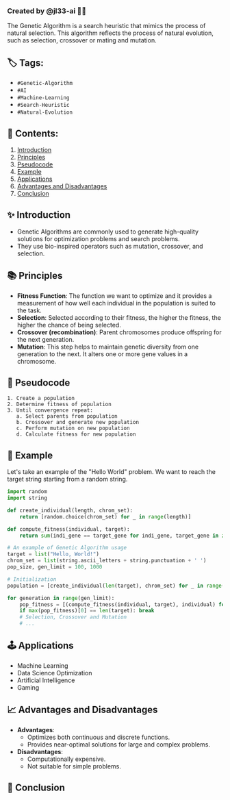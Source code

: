 
### Created by @jl33-ai 👦🏻

The Genetic Algorithm is a search heuristic that mimics the process of natural selection. This algorithm reflects the process of natural evolution, such as selection, crossover or mating and mutation.

## 🏷️ Tags:
- `#Genetic-Algorithm`
- `#AI`
- `#Machine-Learning`
- `#Search-Heuristic`
- `#Natural-Evolution`

## 📝 Contents:
1. [Introduction](#intro)
2. [Principles](#principles)
3. [Pseudocode](#pseudo)
4. [Example](#example)
5. [Applications](#app)
6. [Advantages and Disadvantages](#adv)
7. [Conclusion](#conclusion)

<a name="intro"></a>
## ✨ Introduction 
- Genetic Algorithms are commonly used to generate high-quality solutions for optimization problems and search problems.
- They use bio-inspired operators such as mutation, crossover, and selection.

<a name="principles"></a>
## 📚 Principles
- __Fitness Function__: The function we want to optimize and it provides a measurement of how well each individual in the population is suited to the task.
- __Selection__: Selected according to their fitness, the higher the fitness, the higher the chance of being selected.
- __Crossover (recombination)__: Parent chromosomes produce offspring for the next generation.
- __Mutation__: This step helps to maintain genetic diversity from one generation to the next. It alters one or more gene values in a chromosome.

<a name="pseudo"></a>
## 📜 Pseudocode
```plaintext
1. Create a population
2. Determine fitness of population
3. Until convergence repeat:
   a. Select parents from population
   b. Crossover and generate new population
   c. Perform mutation on new population
   d. Calculate fitness for new population
```

<a name="example"></a>
## 📔 Example
Let's take an example of the "Hello World" problem. We want to reach the target string starting from a random string.

```python
import random
import string

def create_individual(length, chrom_set):
    return [random.choice(chrom_set) for _ in range(length)]

def compute_fitness(individual, target):
    return sum(indi_gene == target_gene for indi_gene, target_gene in zip(individual, target))

# An example of Genetic Algorithm usage
target = list("Hello, World!")
chrom_set = list(string.ascii_letters + string.punctuation + ' ')
pop_size, gen_limit = 100, 1000

# Initialization
population = [create_individual(len(target), chrom_set) for _ in range(pop_size)]

for generation in range(gen_limit):
    pop_fitness = [(compute_fitness(individual, target), individual) for individual in population]
    if max(pop_fitness)[0] == len(target): break
    # Selection, Crossover and Mutation
    # ...
```

<a name="app"></a>
## 🕹️ Applications
- Machine Learning
- Data Science Optimization
- Artificial Intelligence
- Gaming

<a name="adv"></a>
## 📈 Advantages and Disadvantages
- __Advantages__:
    - Optimizes both continuous and discrete functions.
    - Provides near-optimal solutions for large and complex problems.
- __Disadvantages__:
    - Computationally expensive.
    - Not suitable for simple problems.

<a name="conclusion"></a>
## 🎯 Conclusion